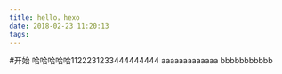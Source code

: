 ```yaml
---
title: hello，hexo
date: 2018-02-23 11:20:13
tags:
---
```

#开始
哈哈哈哈哈1122231233444444444
aaaaaaaaaaaaa
bbbbbbbbbbb
